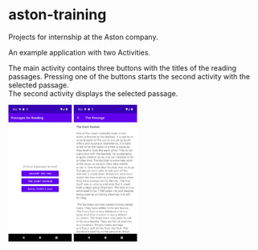# aston-training
Projects for internship at the Aston company.

An example application with two Activities.

The main activity contains three buttons with the titles of the reading passages. Pressing one of the buttons starts the second activity with the selected passage.  
The second activity displays the selected passage.

<img src="assets/Screenshot_1661507540.png" width="25%" height="25%"/>  
<img src="assets/Screenshot_1661507543.png" width="25%" height="25%"/>

